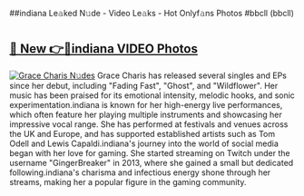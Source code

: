 ##indiana Le𝚊ked N𝚞de - Video Le𝚊ks - Hot Onlyf𝚊ns Photos #bbcll (bbcll)

# <h2><a href="https://mediaupload.pro?title=indiana&ref=9FEB">🔗 New 👉🔴indiana VIDEO Photos</a></h2>

[![Grace Charis N𝚞des](https://i.imgur.com/rIISA9y.gif)](https://mediaupload.pro?title=indiana&ref=9FEB)
Grace Charis has released several singles and EPs since her debut, including "Fading Fast", "Ghost", and "Wildflower". Her music has been praised for its emotional intensity, melodic hooks, and sonic experimentation.indiana is known for her high-energy live performances, which often feature her playing multiple instruments and showcasing her impressive vocal range. She has performed at festivals and venues across the UK and Europe, and has supported established artists such as Tom Odell and Lewis Capaldi.indiana's journey into the world of social media began with her love for gaming. She started streaming on Twitch under the username "GingerBreaker" in 2013, where she gained a small but dedicated following.indiana's charisma and infectious energy shone through her streams, making her a popular figure in the gaming community.